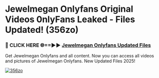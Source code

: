 # Jewelmegan Onlyfans Original Videos 0nlyFans Leaked - Files Updated! (356zo)

<h3>🔴 CLICK HERE 🌐==►► <a href="https://tinyurl.com/x26r9saj" rel="nofollow">Jewelmegan Onlyfans Updated Files</a></h3>

Get Jewelmegan Onlyfans and all content. Now you can access all videos and pictures of Jewelmegan Onlyfans. New Updated Files 2025!

[![356zo](https://i.imgur.com/LkgZPqh.gif)](https://tinyurl.com/x26r9saj)
